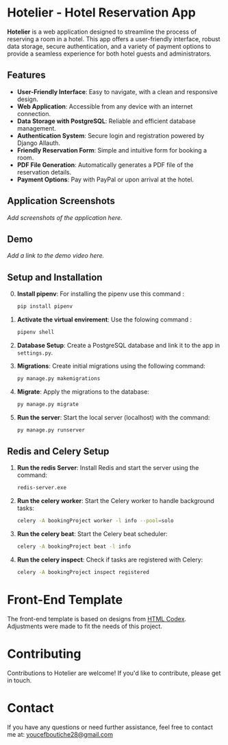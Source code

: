 # Hotelier - Hotel Reservation App

**Hotelier** is a web application designed to streamline the process of reserving a room in a hotel. This app offers a user-friendly interface, robust data storage, secure authentication, and a variety of payment options to provide a seamless experience for both hotel guests and administrators.

## Features

- **User-Friendly Interface**: Easy to navigate, with a clean and responsive design.
- **Web Application**: Accessible from any device with an internet connection.
- **Data Storage with PostgreSQL**: Reliable and efficient database management.
- **Authentication System**: Secure login and registration powered by Django Allauth.
- **Friendly Reservation Form**: Simple and intuitive form for booking a room.
- **PDF File Generation**: Automatically generates a PDF file of the reservation details.
- **Payment Options**: Pay with PayPal or upon arrival at the hotel.

## Application Screenshots

_Add screenshots of the application here._

## Demo

_Add a link to the demo video here._

## Setup and Installation
0. **Install pipenv**: For installing the pipenv use this command : 
    ```bash
    pip install pipenv
    ```
1. **Activate the virtual envirement**: Use the folowing command :
    ```bash
    pipenv shell
    ```

2. **Database Setup**: Create a PostgreSQL database and link it to the app in `settings.py`.

3. **Migrations**: Create initial migrations using the following command:
    ```bash
    py manage.py makemigrations
    ```
4. **Migrate**: Apply the migrations to the database:
    ```bash
    py manage.py migrate
    ```
5. **Run the server**: Start the local server (localhost) with the command:
    ```bash
    py manage.py runserver
    ```
## Redis and Celery Setup

1. **Run the redis Server**: Install Redis and start the server using the command:
    ```bash
    redis-server.exe
    ```

2. **Run the celery worker**: Start the Celery worker to handle background tasks:
    ```bash
    celery -A bookingProject worker -l info --pool=solo
    ```

3. **Run the celery beat**: Start the Celery beat scheduler:
    ```bash
    celery -A bookingProject beat -l info
    ```

4. **Run the celery inspect**: Check if tasks are registered with Celery:

    ```bash
    celery -A bookingProject inspect registered
    ```

# Front-End Template
The front-end template is based on designs from [HTML Codex](https://htmlcodex.com). Adjustments were made to fit the needs of this project.

# Contributing
Contributions to Hotelier are welcome! If you'd like to contribute, please get in touch.

# Contact 
If you have any questions or need further assistance, feel free to contact me at: youcefboutiche28@gmail.com